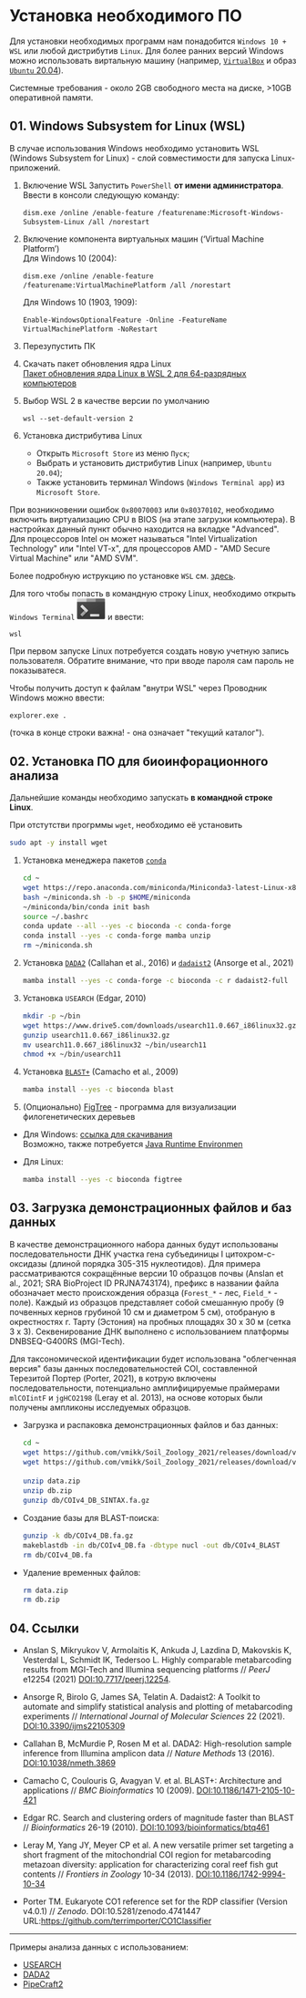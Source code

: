 # Установка необходимого ПО

Для установки необходимых программ нам понадобится `Windows 10 + WSL` или любой дистрибутив `Linux`.
Для более ранних версий Windows можно использовать виртальную машину (например, [`VirtualBox`](https://download.virtualbox.org/virtualbox/6.1.26/VirtualBox-6.1.26-145957-Win.exe) и образ [`Ubuntu` 20.04](https://ubuntu.com/download/desktop/thank-you?version=20.04.3&architecture=amd64)).

Системные требования - около 2GB свободного места на диске, >10GB оперативной памяти.


## 01. Windows Subsystem for Linux (WSL)

В случае использования Windows необходимо установить WSL (Windows Subsystem for Linux) - слой совместимости для запуска Linux-приложений.

1. Включение WSL
    Запустить `PowerShell` **от имени администратора**.<br/>
    Ввести в консоли следующую команду:
    ```
    dism.exe /online /enable-feature /featurename:Microsoft-Windows-Subsystem-Linux /all /norestart
    ```
2. Включение компонента виртуальных машин (‘Virtual Machine Platform’)<br/>
    Для Windows 10 (2004):
    ```
    dism.exe /online /enable-feature /featurename:VirtualMachinePlatform /all /norestart
    ```
    Для Windows 10 (1903, 1909):
    ```
    Enable-WindowsOptionalFeature -Online -FeatureName VirtualMachinePlatform -NoRestart
    ```

3. Перезупустить ПК

4. Скачать пакет обновления ядра Linux<br/>
    [Пакет обновления ядра Linux в WSL 2 для 64-разрядных компьютеров](https://wslstorestorage.blob.core.windows.net/wslblob/wsl_update_x64.msi)


5. Выбор WSL 2 в качестве версии по умолчанию
    ```
    wsl --set-default-version 2
    ```

6. Установка дистрибутива Linux
    - Открыть `Microsoft Store` из меню `Пуск`;
    - Выбрать и установить дистрибутив Linux (например, `Ubuntu 20.04`);
    - Также установить терминал Windows (`Windows Terminal app`) из `Microsoft Store`.

При возникновении ошибок `0x80070003` или `0x80370102`, 
необходимо включить виртуализацию CPU в BIOS (на этапе загрузки компьютера). 
В настройках данный пункт обычно находится на вкладке "Advanced". 
Для процессоров Intel он может называться "Intel Virtualization Technology" или "Intel VT-x", 
для процессоров AMD - "AMD Secure Virtual Machine" или "AMD SVM".


Более подробную иструкцию по установке `WSL` см. [здесь](https://docs.microsoft.com/ru-ru/windows/wsl/install-win10).


Для того чтобы попасть в командную строку Linux, необходимо открыть `Windows Terminal` <img src="Images/windows_terminal_icon.png" width="50" title="Windows Terminal"> и ввести:<br/>
```
wsl
```

При первом запуске Linux потребуется создать новую учетную запись пользователя. 
Обратите внимание, что при вводе пароля сам пароль не показыватеся.


Чтобы получить доступ к файлам "внутри WSL" через Проводник Windows можно ввести:
```
explorer.exe .
```
(точка в конце строки важна! - она означает "текущий каталог").


## 02. Установка ПО для биоинфорационного анализа

Дальнейшие команды необходимо запускать **в командной строке Linux**.<br/>

При отстутстви прогрммы `wget`, необходимо её установить
```bash
sudo apt -y install wget
```

1. Установка менеджера пакетов [`conda`](https://conda.io/miniconda.html)

    ```bash
    cd ~
    wget https://repo.anaconda.com/miniconda/Miniconda3-latest-Linux-x86_64.sh -O ~/miniconda.sh
    bash ~/miniconda.sh -b -p $HOME/miniconda
    ~/miniconda/bin/conda init bash
    source ~/.bashrc
    conda update --all --yes -c bioconda -c conda-forge
    conda install --yes -c conda-forge mamba unzip
    rm ~/miniconda.sh
    ```


2. Установка [`DADA2`](https://benjjneb.github.io/dada2/index.html) (Callahan et al., 2016) и [`dadaist2`](https://quadram-institute-bioscience.github.io/dadaist2/) (Ansorge et al., 2021)

    ```bash
    mamba install --yes -c conda-forge -c bioconda -c r dadaist2-full
    ```


3. Установка `USEARCH` (Edgar, 2010)

    ```bash
    mkdir -p ~/bin
    wget https://www.drive5.com/downloads/usearch11.0.667_i86linux32.gz
    gunzip usearch11.0.667_i86linux32.gz
    mv usearch11.0.667_i86linux32 ~/bin/usearch11
    chmod +x ~/bin/usearch11
    ```

4. Установка [`BLAST+`](https://www.ncbi.nlm.nih.gov/books/NBK279690/) (Camacho et al., 2009)

    ```bash
    mamba install --yes -c bioconda blast
    ```
5. (Опционально) [FigTree](http://tree.bio.ed.ac.uk/software/figtree/) - программа для визуализации филогенетических деревьев

- Для Windows: 
[ссылка для скачивания](https://github.com/rambaut/figtree/releases/download/v1.4.4/FigTree.v1.4.4.zip)<br/>
Возможно, также потребуется [Java Runtime Environmen](https://java.com/en/download/)<br/>

- Для Linux:
    ```bash
    mamba install --yes -c bioconda figtree
    ```



## 03. Загрузка демонстрационных файлов и баз данных

В качестве демонстрационного набора данных будут использованы последовательности 
ДНК участка гена субъединицы I цитохром-с-оксидазы (длиной порядка 305-315 нуклеотидов). 
Для примера рассматриваются сокращённые версии 10 образцов почвы (Anslan et al., 2021; SRA BioProject ID PRJNA743174),
префикс в названии файла обозначает место происхождения образца (`Forest_*` - лес, `Field_*` - поле).
Каждый из образцов представляет собой смешанную пробу (9 почвенных кернов грубиной 10 см и диаметром 5 см), 
отобраную в окрестностях г. Тарту (Эстония) на пробных площадях 30 x 30 м (сетка 3 х 3). 
Секвенирование ДНК выполнено с использованием платформы DNBSEQ-G400RS (MGI-Tech). 


Для таксономической идентификации будет использована "облегченная версия" базы данных последовательностей COI,
составленной Терезитой Портер (Porter, 2021), в котрую включены последовательности, 
потенциально амплифицируемые праймерами `mlCOIintF` и `jgHCO2198` (Leray et al. 2013), 
на основе которых были получены ампликоны исследуемых образцов.


- Загрузка и распаковка демонстрационных файлов и баз данных:

    ```bash
    cd ~
    wget https://github.com/vmikk/Soil_Zoology_2021/releases/download/v1/data.zip
    wget https://github.com/vmikk/Soil_Zoology_2021/releases/download/v1/db.zip
    
    unzip data.zip
    unzip db.zip
    gunzip db/COIv4_DB_SINTAX.fa.gz
    ```

- Создание базы для BLAST-поиска:

    ```bash
    gunzip -k db/COIv4_DB.fa.gz
    makeblastdb -in db/COIv4_DB.fa -dbtype nucl -out db/COIv4_BLAST
    rm db/COIv4_DB.fa
    ```

- Удаление временных файлов:

    ```bash
    rm data.zip
    rm db.zip
    ```


## 04. Ссылки

- Anslan S, Mikryukov V, Armolaitis K, Ankuda J, Lazdina D, Makovskis K, Vesterdal L, Schmidt IK, Tedersoo L. Highly comparable metabarcoding results from MGI-Tech and Illumina sequencing platforms // _PeerJ_ e12254 (2021) [DOI:10.7717/peerj.12254](https://peerj.com/articles/12254/).

- Ansorge R, Birolo G, James SA, Telatin A. Dadaist2: A Toolkit to automate and simplify statistical analysis and plotting of metabarcoding experiments // _International Journal of Molecular Sciences_ 22 (2021). [DOI:10.3390/ijms22105309](https://www.mdpi.com/1422-0067/22/10/5309)

- Callahan B, McMurdie P, Rosen M et al. DADA2: High-resolution sample inference from Illumina amplicon data // _Nature Methods_ 13 (2016). [DOI:10.1038/nmeth.3869](https://www.nature.com/articles/nmeth.3869)

- Camacho C, Coulouris G, Avagyan V. et al. BLAST+: Architecture and applications // _BMC Bioinformatics_ 10 (2009). [DOI:10.1186/1471-2105-10-421](https://bmcbioinformatics.biomedcentral.com/articles/10.1186/1471-2105-10-421)

- Edgar RC. Search and clustering orders of magnitude faster than BLAST // _Bioinformatics_ 26-19 (2010). [DOI:10.1093/bioinformatics/btq461](https://academic.oup.com/bioinformatics/article/26/19/2460/230188)

- Leray M, Yang JY, Meyer CP et al. A new versatile primer set targeting a short fragment of the mitochondrial COI region for metabarcoding metazoan diversity: application for characterizing coral reef fish gut contents // _Frontiers in Zoology_ 10-34 (2013). [DOI:10.1186/1742-9994-10-34](https://frontiersinzoology.biomedcentral.com/articles/10.1186/1742-9994-10-34)

- Porter TM. Eukaryote CO1 reference set for the RDP classifier (Version v4.0.1) // _Zenodo_. DOI:10.5281/zenodo.4741447 URL:https://github.com/terrimporter/CO1Classifier


_________________

Примеры анализа данных с использованием:
- [USEARCH](01_USEARCH.md)
- [DADA2](02_DADA2.md)
- [PipeCraft2](03_PipeCraft2.md)

